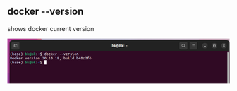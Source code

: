 ## docker --version

shows docker current version

<img src="images/01" width="700" title="hover text">